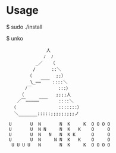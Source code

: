 Usage
===========

$ sudo ./install

$ unko


                   人
                  ﾉ  ﾉ
               _／   （
              /      ::＼
            （         ;;）
             \_――￣￣ ::::＼
           ﾉ￣          :::）
         （            ;;;;人
        ／￣―――――￣￣    ::::＼
      （                :::::::）
       ＼_______:::::;;;;;;;;;ノ
     
     U       U  N       N  K     K  O O O O
     U       U  N N     N  K   K    O     O
     U       U  N   N   N  K K      O     O
     U       U  N     N N  K   K    O     O
      U U U U   N       N  K     K  O O O O

